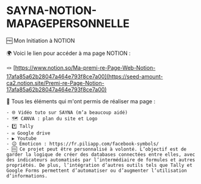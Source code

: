 # SAYNA-NOTION-MAPAGEPERSONNELLE

🆓 Mon Initiation à NOTION

🌍 Voici le lien pour accéder à ma page NOTION : 

🪢 [https://www.notion.so/Ma-premi-re-Page-Web-Notion-17afa85a62b28047a464e793f8ce7a00](https://seed-amount-ca2.notion.site/Premi-re-Page-Notion-17afa85a62b28047a464e793f8ce7a00)

🔎 Tous les éléments qui m'ont permis de réaliser ma page : 

    - 🌐 Vidéo tuto sur SAYNA (m’a beaucoup aidé)
    - 🗺️ CANVA : plan du site et Logo
    - *️⃣ Tally 
    - ✉️ Google drive
    - ▶ Youtube
    - 😉 Émoticon : https://fr.piliapp.com/facebook-symbols/
    - 🆒 Ce projet peut être personnalisé à volonté. L’objectif est de garder la logique de créer des databases connectées entre elles, avec des indicateurs automatisés par l’intermédiaire de formules et autres propriétés. De plus, l’intégration d’autres outils tels que Tally et Google Forms permettent d’automatiser ou d’augmenter l’utilisation d’informations.
